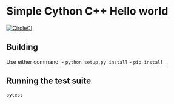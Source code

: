 # Simple Cython C++ Hello world

[![CircleCI](https://circleci.com/gh/snorrwe/hello-cython.svg?style=svg)](https://circleci.com/gh/snorrwe/hello-cython)

## Building

Use either command:
    - `python setup.py install`
    - `pip install .`

## Running the test suite

`pytest`

